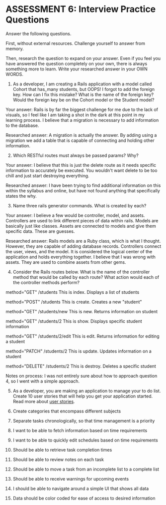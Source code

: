 # ASSESSMENT 6: Interview Practice Questions
Answer the following questions.

First, without external resources. Challenge yourself to answer from memory.

Then, research the question to expand on your answer. Even if you feel you have answered the question completely on your own, there is always something more to learn. Write your researched answer in your OWN WORDS.

1. As a developer, I am creating a Rails application with a model called Cohort that has_many students, but OOPS! I forgot to add the foreign key. How can I fix this mistake? What is the name of the foreign key? Would the foreign key be on the Cohort model or the Student model?

  Your answer: Rails is by far the biggest challenge for me due to the lack of visuals, so I feel like I am taking a shot in the dark at this point in my learning process. I believe that a migration is necessary to add information to the database.

  Researched answer: A migration is actually the answer. By adding using a migration we add a table that is capable of connecting and holding other information. 



2. Which RESTful routes must always be passed params? Why?

  Your answer: I believe that this is just the delete route as it needs specific information to accurately be executed. You wouldn't want delete to be too chill and just start destroying everything.

  Researched answer: I have been trying to find additional information on this within the syllabus and online, but have not found anything that specifically states the why.



3. Name three rails generator commands. What is created by each?

  Your answer: I believe a few would be controller, model, and assets. Controllers are used to link different pieces of data within rails. Models are basically just like classes. Assets are connected to models and give them specific data. These are guesses.

  Researched answer: Rails models are a Ruby class, which is what I thought. However, they are capable of adding database records. Controllers connect the user, views, and the model. It is considered the logical center of the application and holds everything together. I believe that I was wrong with assets. They are used to combine assets from other gems.



4. Consider the Rails routes below. What is the name of the controller method that would be called by each route? What action would each of the controller methods perform?

method="GET"    /students          This is index. Displays a list of students

method="POST"   /students          This is create. Creates a new "student"

method="GET"    /students/new      This is new. Returns information on student

method="GET"    /students/2        This is show. Displays specific student information

method="GET"    /students/2/edit   This is edit. Returns information for editing a student

method="PATCH"  /students/2        This is update. Updates information on a student

method="DELETE" /students/2        This is destroy. Deletes a specific student

Notes on process: I was not entirely sure about how to approach question 4, so I went with a simple approach.

5. As a developer, you are making an application to manage your to do list. Create 10 user stories that will help you get your application started. Read more about [user stories](https://www.atlassian.com/agile/project-management/user-stories).

1. Create categories that encompass different subjects
2. Separate tasks chronologically, so that time management is a priority
3. I want to be able to fetch information based on time requirements
4. I want to be able to quickly edit schedules based on time requirements
5. Should be able to retrieve task completion times
6. Should be able to review notes on each task
7. Should be able to move a task from an incomplete list to a complete list
8. Should be able to receive warnings for upcoming events
9. I should be able to navigate around a simple UI that shows all data
10. Data should be color coded for ease of access to desired information